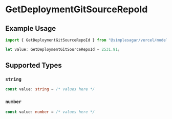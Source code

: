 # GetDeploymentGitSourceRepoId

## Example Usage

```typescript
import { GetDeploymentGitSourceRepoId } from "@simplesagar/vercel/models/getdeploymentop.js";

let value: GetDeploymentGitSourceRepoId = 2531.91;
```

## Supported Types

### `string`

```typescript
const value: string = /* values here */
```

### `number`

```typescript
const value: number = /* values here */
```

